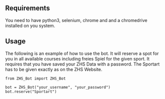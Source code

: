 ## Requirements
You need to have python3, selenium, chrome and and a chromedrive installed on you system.

## Usage
The following is an example of how to use the bot. It will reserve a spot for you in all available courses
including freies Spiel for the given sport. It requires that you have saved your ZHS Data with a password.
The Sportart has to be given exactly as on the ZHS Website.
```
from ZHS_Bot import ZHS_Bot

bot = ZHS_Bot("your_username", "your_password")
bot.reserve("Sportart")
```
